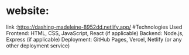 # website:  
 link :https://dashing-madeleine-8952dd.netlify.app/
#Technologies Used
 Frontend: HTML, CSS, JavaScript, React (if applicable)
 Backend: Node.js, Express (if applicable)
 Deployment: GitHub Pages, Vercel, Netlify (or any other deployment service)
